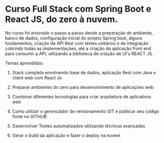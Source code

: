 ﻿# Curso Full Stack com Spring Boot e React JS, do zero à nuvem.


No curso foi ensinado o passo a passo desde a preparação do ambiente, banco de dados, configuração inicial do projeto Spring boot, alguns fundamentos, criação da API Rest com testes unitários e de integração cobrindo todas as implementações, até a criação da aplicação front end para consumir a API, utilizando a biblioteca de criação de UI's REACT JS. 

Temas aprendidos:

1) Stack completa envolvendo base de dados, aplicação Rest com Java e client web com React Js

2) Preparar ambientes do zero para desenvolvimento de aplicações web

3) Combinar diferentes tecnologias para criar arquitetura de aplicativos web

4) Como utilizar o gerenciador de versionamento GIT e publicar seu código fonte no GITHUB

5) Desenvolver Testes automatizados utilizando técnicas avançadas

6) Gerar o build da aplicação e fazer o deploy na nuvem
